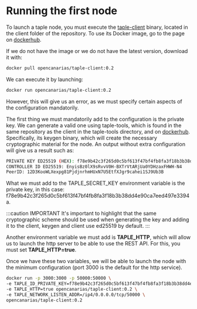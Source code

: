 # Running the first node

To launch a taple node, you must execute the [taple-client](https://github.com/opencanarias/taple-client) binary, located in the client folder of the repository. To use its Docker image, go to the page on [dockerhub](https://hub.docker.com/r/opencanarias/taple-client).

If we do not have the image or we do not have the latest version, download it with:

```bash
docker pull opencanarias/taple-client:0.2
```

We can execute it by launching:

```bash
docker run opencanarias/taple-client:0.2
```

However, this will give us an error, as we must specify certain aspects of the configuration mandatorily.

The first thing we must mandatorily add to the configuration is the private key. We can generate a valid one using taple-tools, which is found in the same repository as the client in the taple-tools directory, and on [dockerhub](https://hub.docker.com/r/opencanarias/taple-tools). Specifically, its keygen binary, which will create the necessary cryptographic material for the node. An output without extra configuration will give us a result such as:

```bash
PRIVATE KEY ED25519 (HEX): f78e9b42c3f265d0c5bf613f47bf4fb8fa3f18b3b38dd4e90ca7eed497e3394a
CONTROLLER ID ED25519: EnyisBz0lX9sRvvV0H-BXTrVtARjUa0YDHzaxFHWH-N4
PeerID: 12D3KooWLXexpg81PjdjnrhmHUxN7U5EtfXJgr9cahei1SJ9Ub3B
```

What we must add to the TAPLE_SECRET_KEY environment variable is the private key, in this case: f78e9b42c3f265d0c5bf613f47bf4fb8fa3f18b3b38dd4e90ca7eed497e3394a.

:::caution IMPORTANT
It's important to highlight that the same cryptographic scheme should be used when generating the key and adding it to the client, keygen and client use ed25519 by default.
:::

Another environment variable we must add is **TAPLE_HTTP**, which will allow us to launch the http server to be able to use the REST API. For this, you must set **TAPLE_HTTP=true**.

Once we have these two variables, we will be able to launch the node with the minimum configuration (port 3000 is the default for the http service).

```bash
docker run -p 3000:3000 -p 50000:50000 \ 
-e TAPLE_ID_PRIVATE_KEY=f78e9b42c3f265d0c5bf613f47bf4fb8fa3f18b3b38dd4e90ca7eed497e3394a \ 
-e TAPLE_HTTP=true opencanarias/taple-client:0.2 \ 
-e TAPLE_NETWORK_LISTEN_ADDR=/ip4/0.0.0.0/tcp/50000 \
opencanarias/taple-client:0.2
```
